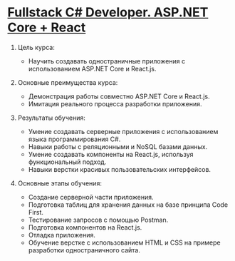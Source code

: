 # [Fullstack C# Developer. ASP.NET Core + React](https://stepik.org/course/180306/info)


1. Цель курса:
    * Научить создавать одностраничные приложения с использованием ASP.NET Core и React.js.

2. Основные преимущества курса:
    * Демонстрация работы совместно ASP.NET Core и React.js.
    * Имитация реального процесса разработки приложения.

3. Результаты обучения:
    * Умение создавать серверные приложения с использованием языка программирования C#.
    * Навыки работы с реляционными и NoSQL базами данных.
    * Умение создавать компоненты на React.js, используя функциональный подход.
    * Навыки верстки красивых пользовательских интерфейсов.

4. Основные этапы обучения:
    * Создание серверной части приложения.
    * Подготовка таблиц для хранения данных на базе принципа Code First.
    * Тестирование запросов с помощью Postman.
    * Подготовка компонентов на React.js.
    * Отладка приложения.
    * Обучение верстке с использованием HTML и CSS на примере разработки одностраничного сайта.